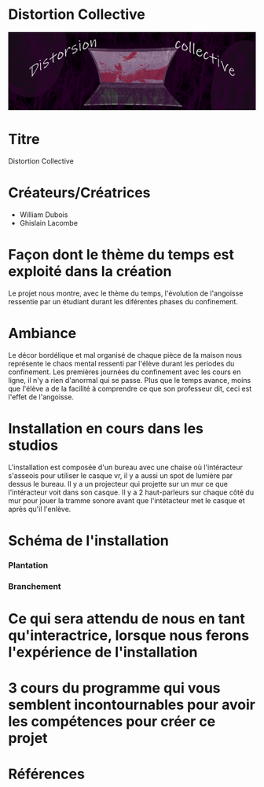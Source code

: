 # Distortion Collective
![Bannière](medias/banniere.png)

# Titre
Distortion Collective

# Créateurs/Créatrices
- William Dubois
- Ghislain Lacombe

# Façon dont le thème du temps est exploité dans la création
Le projet nous montre, avec le thème du temps, l'évolution de l'angoisse ressentie par un étudiant durant les diférentes phases du confinement.

# Ambiance
Le décor bordélique et mal organisé de chaque pièce de la maison nous représente le chaos mental ressenti par l'élève durant les periodes du confinement. Les premières journées du confinement avec les cours en ligne, il n'y a rien d'anormal qui se passe. Plus que le temps avance, moins que l'élève a de la facilité à comprendre ce que son professeur dit, ceci est l'effet de l'angoisse. 

# Installation en cours dans les studios
L'installation est composée d'un bureau avec une chaise où l'intéracteur s'asseois pour utiliser le casque vr, il y a aussi un spot de lumière par dessus le bureau. Il y a un projecteur qui projette sur un mur ce que l'intéracteur voit dans son casque. Il y a 2 haut-parleurs sur chaque côté du mur pour jouer la tramme sonore avant que l'intétacteur met le casque et après qu'il l'enlève.

# Schéma de l'installation
### Plantation

### Branchement


# Ce qui sera attendu de nous en tant qu'interactrice, lorsque nous ferons l'expérience de l'installation

# 3 cours du programme qui vous semblent incontournables pour avoir les compétences pour créer ce projet

# Références

